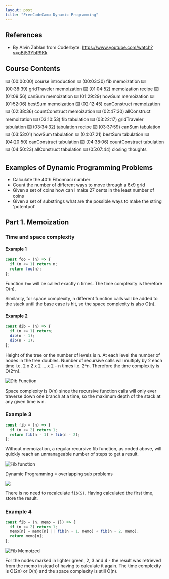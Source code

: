 ```yaml
---
layout: post
title: "FreeCodeCamp Dynamic Programming"
---
```


## References

- By Alvin Zablan from Coderbyte: https://www.youtube.com/watch?v=oBt53YbR9Kk

## Course Contents

⌨️ (00:00:00) course introduction
⌨️ (00:03:30) fib memoization
⌨️ (00:38:39) gridTraveler memoization
⌨️ (01:04:52) memoization recipe
⌨️ (01:09:56) canSum memoization
⌨️ (01:29:29) howSum memoization
⌨️ (01:52:06) bestSum memoization
⌨️ (02:12:45) canConstruct memoization
⌨️ (02:38:36) countConstruct memoization
⌨️ (02:47:30) allConstruct memoization
⌨️ (03:10:53) fib tabulation
⌨️ (03:22:17) gridTraveler tabulation
⌨️ (03:34:32) tabulation recipe
⌨️ (03:37:59) canSum tabulation
⌨️ (03:53:01) howSum tabulation
⌨️ (04:07:21) bestSum tabulation
⌨️ (04:20:50) canConstruct tabulation
⌨️ (04:38:06) countConstruct tabulation
⌨️ (04:50:23) allConstruct tabulation
⌨️ (05:07:44) closing thoughts

## Examples of Dynamic Programming Problems

- Calculate the 40th Fibonnaci number
- Count the number of different ways to move through a 6x9 grid
- Given a set of coins how can I make 27 cents in the least number of coins
- Given a set of substrings what are the possible ways to make the string 'potentpot'

## Part 1. Memoization

### Time and space complexity

#### Example 1

```javascript
const foo = (n) => {
  if (n <= 1) return n;
  return foo(n);
};
```

Function `foo` will be called exactly n times. The time complexity is therefore O(n).

Similarily, for space complexity, n different function calls will be added to the stack until the base case is hit, so the space complexity is also O(n).

#### Example 2

```javascript
const dib = (n) => {
  if (n <= 1) return;
  dib(n - 1);
  dib(n - 1);
};
```

Height of the tree or the number of levels is n. At each level the number of nodes in the tree doubles. Number of recursive calls will multiply by 2 each time i.e. 2 x 2 x 2 ... x 2 - n times i.e. 2^n. Therefore the time complexity is O(2^n).

![Dib Function](https://www.dropbox.com/s/2ntw1z15kz7lkfu/dynamic-programming-dib-function.png?raw=1)

Space complexity is O(n) since the recursive function calls will only ever traverse down one branch at a time, so the maximum depth of the stack at any given time is n.

### Example 3

```javascript
const fib = (n) => {
  if (n <= 2) return 1;
  return fib(n - 1) + fib(n - 2);
};
```

Without memoization, a regular recursive fib function, as coded above, will quickly reach an unmanageable number of steps to get a result.

![Fib function](https://www.dropbox.com/s/6k2ptx9lfwxnsvr/Screenshot%202021-01-25%20at%2022.33.08.png?raw=1)

Dynamic Programming = overlapping sub problems

![](https://www.dropbox.com/s/hkplzr9u6p5g37d/Screenshot%202021-01-25%20at%2022.39.19.png?raw=1)

There is no need to recalculate `fib(5)`. Having calculated the first time, store the result.

### Example 4

```javascript
const fib = (n, memo = {}) => {
  if (n <= 2) return 1;
  memo[n] = memo[n] || fib(n - 1, memo) + fib(n - 2, memo);
  return memo[n];
};
```

![Fib Memoized](https://www.dropbox.com/s/smkbzea840w8pez/Screenshot%202021-01-25%20at%2022.48.59.png?raw=1)

For the nodes marked in lighter green, 2, 3 and 4 - the result was retrieved from the memo instead of having to calculate it again. The time complexity is O(2n) or O(n) and the space complexity is still O(n).
